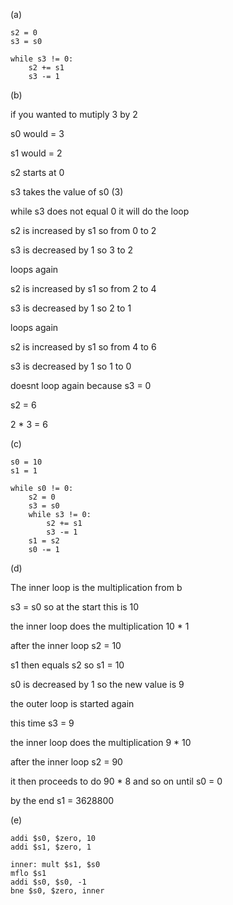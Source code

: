 (a)
```
s2 = 0
s3 = s0

while s3 != 0:
    s2 += s1
    s3 -= 1
```

(b) 

if you wanted to mutiply 3 by 2

s0 would = 3 

s1 would = 2

s2 starts at 0

s3 takes the value of s0 (3)

while s3 does not equal 0 it will do the loop

s2 is increased by s1 so from 0 to 2

s3 is decreased by 1 so 3 to 2

loops again

s2 is increased by s1 so from 2 to 4

s3 is decreased by 1 so 2 to 1

loops again

s2 is increased by s1 so from 4 to 6

s3 is decreased by 1 so 1 to 0

doesnt loop again because s3 = 0

s2 = 6

2 * 3 = 6

(c)
```
s0 = 10
s1 = 1

while s0 != 0:
    s2 = 0
    s3 = s0
    while s3 != 0:
        s2 += s1
        s3 -= 1
    s1 = s2
    s0 -= 1
```

(d)

The inner loop is the multiplication from b

s3 = s0 so at the start this is 10

the inner loop does the multiplication 10 * 1

after the inner loop s2 = 10

s1 then equals s2 so s1 = 10

s0 is decreased by 1 so the new value is 9

the outer loop is started again

this time s3 = 9

the inner loop does the multiplication 9 * 10

after the inner loop s2 = 90

it then proceeds to do 90 * 8 and so on until s0 = 0

by the end s1 = 3628800

(e)
```
addi $s0, $zero, 10
addi $s1, $zero, 1

inner: mult $s1, $s0
mflo $s1
addi $s0, $s0, -1
bne $s0, $zero, inner
```
